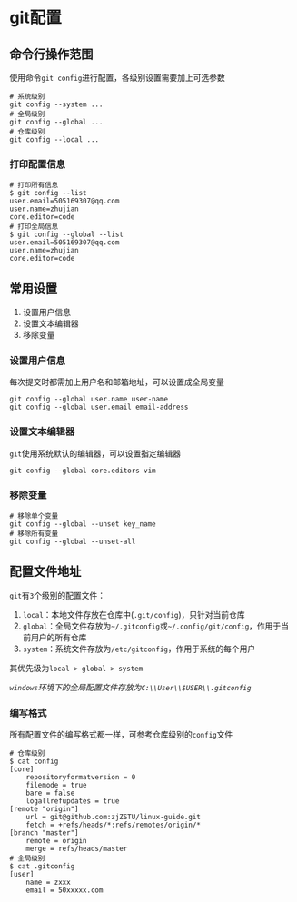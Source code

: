 
# git配置

## 命令行操作范围

使用命令`git config`进行配置，各级别设置需要加上可选参数

    # 系统级别
    git config --system ...
    # 全局级别
    git config --global ...
    # 仓库级别
    git config --local ...

### 打印配置信息

    # 打印所有信息
    $ git config --list
    user.email=505169307@qq.com
    user.name=zhujian
    core.editor=code
    # 打印全局信息
    $ git config --global --list
    user.email=505169307@qq.com
    user.name=zhujian
    core.editor=code

## 常用设置

1. 设置用户信息
2. 设置文本编辑器
3. 移除变量

### 设置用户信息

每次提交时都需加上用户名和邮箱地址，可以设置成全局变量

    git config --global user.name user-name
    git config --global user.email email-address

### 设置文本编辑器

`git`使用系统默认的编辑器，可以设置指定编辑器

    git config --global core.editors vim

### 移除变量

    # 移除单个变量
    git config --global --unset key_name
    # 移除所有变量
    git config --global --unset-all

## 配置文件地址

`git`有`3`个级别的配置文件：

1. `local`：本地文件存放在仓库中(`.git/config`)，只针对当前仓库
2. `global`：全局文件存放为`~/.gitconfig`或`~/.config/git/config`，作用于当前用户的所有仓库
3. `system`：系统文件存放为`/etc/gitconfig`，作用于系统的每个用户

其优先级为`local > global > system`

*`windows`环境下的全局配置文件存放为`C:\\User\\$USER\\.gitconfig`*

### 编写格式

所有配置文件的编写格式都一样，可参考仓库级别的`config`文件

    # 仓库级别
    $ cat config 
    [core]
        repositoryformatversion = 0
        filemode = true
        bare = false
        logallrefupdates = true
    [remote "origin"]
        url = git@github.com:zjZSTU/linux-guide.git
        fetch = +refs/heads/*:refs/remotes/origin/*
    [branch "master"]
        remote = origin
        merge = refs/heads/master
    # 全局级别
    $ cat .gitconfig 
    [user]
        name = zxxx
        email = 50xxxxx.com




